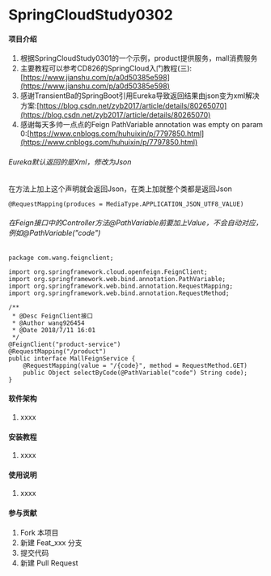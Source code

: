 # SpringCloudStudy0302

#### 项目介绍

1. 根据SpringCloudStudy0301的一个示例，product提供服务，mall消费服务
2. 主要教程可以参考CD826的SpringCloud入门教程(三):[https://www.jianshu.com/p/a0d50385e598](https://www.jianshu.com/p/a0d50385e598)
3. 感谢TransientBa的SpringBoot引用Eureka导致返回结果由json变为xml解决方案:[https://blog.csdn.net/zyb2017/article/details/80265070](https://blog.csdn.net/zyb2017/article/details/80265070)
4. 感谢每天多帅一点点的Feign PathVariable annotation was empty on param 0:[https://www.cnblogs.com/huhuixin/p/7797850.html](https://www.cnblogs.com/huhuixin/p/7797850.html)

###### Eureka默认返回的是Xml，修改为Json

在方法上加上这个声明就会返回Json，在类上加就整个类都是返回Json
````
@RequestMapping(produces = MediaType.APPLICATION_JSON_UTF8_VALUE)
````

###### 在Feign接口中的Controller方法@PathVariable前要加上Value，不会自动对应，例如@PathVariable("code")

````
package com.wang.feignclient;

import org.springframework.cloud.openfeign.FeignClient;
import org.springframework.web.bind.annotation.PathVariable;
import org.springframework.web.bind.annotation.RequestMapping;
import org.springframework.web.bind.annotation.RequestMethod;

/**
 * @Desc FeignClient接口
 * @Author wang926454
 * @Date 2018/7/11 16:01
 */
@FeignClient("product-service")
@RequestMapping("/product")
public interface MallFeignService {
    @RequestMapping(value = "/{code}", method = RequestMethod.GET)
    public Object selectByCode(@PathVariable("code") String code);
}

````

#### 软件架构

1. xxxx

#### 安装教程

1. xxxx

#### 使用说明

1. xxxx

#### 参与贡献

1. Fork 本项目
2. 新建 Feat_xxx 分支
3. 提交代码
4. 新建 Pull Request
